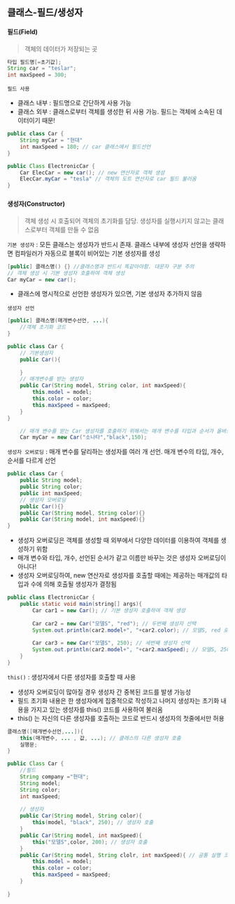 ## 클래스-필드/생성자

#### 필드(Field)

> 객체의 데이터가 저장되는 곳

```java
타입 필드명[=초기값];
String car = "teslar";
int maxSpeed = 300;
```



`필드 사용`

* 클래스 내부 : 필드명으로 간단하게 사용 가능
* 클래스 외부 : 클래스로부터 객체를 생성한 뒤 사용 가능. 필드는 객체에 소속된 데이터이기 때문!

```java
public class Car {
    String myCar = "현대"
    int maxSpeed = 180; // car 클래스에서 필드선언
}

public Class ElectronicCar {
    Car ElecCar = new car(); // new 연산자로 객체 생성
    ElecCar.myCar = "tesla" // 객체의 도트 연산자로 car 필드 불러옴
}
```

### 

#### 생성자(Constructor)

> 객체 생성 시 호출되어 객체의 초기화를 담당. 생성자를 실행시키지 않고는 클래스로부터 객체를 만들 수 없음



`기본 생성자` : 모든 클래스는 생성자가 반드시 존재. 클래스 내부에 생성자 선언을 생략하면 컴파일러가 자동으로 블록이 비어있는 기본 생성자를 생성

```java
[public] 클래스명() {} //클래스명과 반드시 똑같아야함. 대문자 구분 주의
// 객체 생성 시 기본 생성자 호출하여 객체 생성
Car myCar = new car();
```

* 클래스에 명시적으로 선언한 생성자가 있으면, 기본 생성자 추가하지 않음

`생성자 선언`

```java
[public] 클래스명(매개변수선언, ...){
    //객체 초기화 코드
}

public class Car {
    // 기본생성자
    public Car(){ 
        
    }
    // 매개변수를 받는 생성자
    public Car(String model, String color, int maxSpeed){
        this.model = model;
        this.color = color;
        this.maxSpeed = maxSpeed;
    }
}

	// 매개 변수를 받는 Car 생성자를 호출하기 위해서는 매개 변수를 타입과 순서가 올바르게 호출해야함
	Car myCar = new Car("소나타","black",150);
```



`생성자 오버로딩` : 매개 변수를 달리하는 생성자를 여러 개 선언. 매개 변수의 타입, 개수, 순서를 다르게 선언

```java
public class Car {
    public String model;
    public String color;
    public int maxSpeed;
    // 생성자 오버로딩
    public Car(){}
    public Car(String model, String color){}
    public Car(String model, int maxSpeed){}
}
```

* 생성자 오버로딩은 객체를 생성할 때 외부에서 다양한 데이터를 이용하여 객체를 생성하기 위함
* 매개 변수와 타입, 개수, 선언된 순서가 같고 이름만 바꾸는 것은 생성자 오버로딩이 아니다!
* 생성자 오버로딩하여, new 연산자로 생성자를 호출할 때에는 제공하는 매개값의 타입과 수에 의해 호출될 생성자가 결정됨

```java
public class ElectronicCar {
    public static void main(string[] args){
        Car car1 = new Car(); // 기본 생성자 호출하여 객체 생성
        
        Car car2 = new Car("모델S", "red"); // 두번째 생성자 선택
        System.out.println(car2.model+", "+car2.color); // 모델S, red 로 출력
        
        Car car3 = new Car("모델S", 250); // 세번째 생성자 선택
        System.out.println(car2.model+", "+car2.maxSpeed); // 모델S, 250 로 출력
    }
}
```



`this()` : 생성자에서 다른 생성자를 호출할 때 사용

* 생성자 오버로딩이 많아질 경우 생성자 간 중복된 코드를 발생 가능성
* 필드 초기화 내용은 한 생성자에게 집중적으로 작성하고 나머지 생성자는 초기화 내용을 가지고 있는 생성자를 this() 코드를 사용하여 불러옴
* this() 는 자신의 다른 생성자를 호출하는 코드로 반드시 생성자의 첫줄에서만 허용

```java
클래스명([매개변수선언,...]){
    this(매개변수, ... , 값, ...); // 클래스의 다른 생성자 호출
    실행문;
}
```

```java
public Class Car {
    //필드
    String company ="현대";
    String model;
    String color;
    int maxSpeed;
    
    // 생성자
    public Car(String model, String color){
        this(model, "black", 250); // 생성자 호출
    }
    public Car(String model, int maxSpeed){ 
        this("모델S",color, 200); // 생성자 호출
    }
    public Car(String model, String clolr, int maxSpeed){ // 공통 실행 코드 작성
        this.model = model;
        this.color = color;
        this.maxSpeed = maxSpeed;
    }
    
}
```
